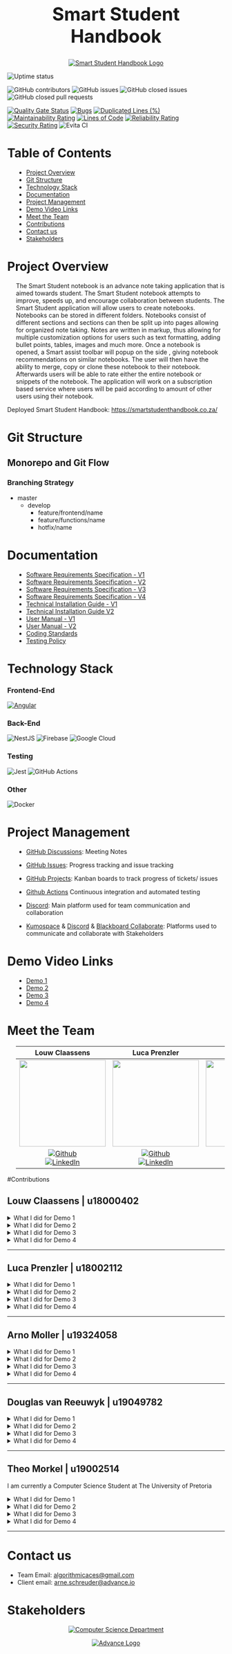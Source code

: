 <h1 align="center" style="font-size: 300%;" > Smart Student Handbook </h1>

<a href="https://smartstudenthandbook.co.za/">
    <p align="center">
        <img  src="https://firebasestorage.googleapis.com/v0/b/smartstudentnotebook.appspot.com/o/profile%2FpwaLogo1WhiteBackground.png?alt=media&token=e750295d-a4a4-45a7-bea8-72e781b5dcdf" alt="Smart Student Handbook Logo">
    </p>
</a>

![Uptime status](https://img.shields.io/website?down_color=red&down_message=offline&up_color=green&up_message=online&url=https%3A%2F%2Fsmartstudenthandbook.co.za%2F)

![GitHub contributors](https://img.shields.io/github/contributors/COS301-SE-2021/Smart-Student-Handbook?color=green&style=plastic)
![GitHub issues](https://img.shields.io/github/issues/COS301-SE-2021/Smart-Student-Handbook)
![GitHub closed issues](https://img.shields.io/github/issues-closed/COS301-SE-2021/Smart-Student-Handbook)
![GitHub closed pull requests](https://img.shields.io/github/issues-pr-closed/COS301-SE-2021/Smart-Student-Handbook)

[![Quality Gate Status](https://sonarcloud.io/api/project_badges/measure?project=COS301-SE-2021_Smart-Student-Handbook&metric=alert_status)](https://sonarcloud.io/dashboard?id=COS301-SE-2021_Smart-Student-Handbook)
[![Bugs](https://sonarcloud.io/api/project_badges/measure?project=COS301-SE-2021_Smart-Student-Handbook&metric=bugs)](https://sonarcloud.io/dashboard?id=COS301-SE-2021_Smart-Student-Handbook)
[![Duplicated Lines (%)](https://sonarcloud.io/api/project_badges/measure?project=COS301-SE-2021_Smart-Student-Handbook&metric=duplicated_lines_density)](https://sonarcloud.io/dashboard?id=COS301-SE-2021_Smart-Student-Handbook)
[![Maintainability Rating](https://sonarcloud.io/api/project_badges/measure?project=COS301-SE-2021_Smart-Student-Handbook&metric=sqale_rating)](https://sonarcloud.io/dashboard?id=COS301-SE-2021_Smart-Student-Handbook)
[![Lines of Code](https://sonarcloud.io/api/project_badges/measure?project=COS301-SE-2021_Smart-Student-Handbook&metric=ncloc)](https://sonarcloud.io/dashboard?id=COS301-SE-2021_Smart-Student-Handbook)
[![Reliability Rating](https://sonarcloud.io/api/project_badges/measure?project=COS301-SE-2021_Smart-Student-Handbook&metric=reliability_rating)](https://sonarcloud.io/dashboard?id=COS301-SE-2021_Smart-Student-Handbook)
[![Security Rating](https://sonarcloud.io/api/project_badges/measure?project=COS301-SE-2021_Smart-Student-Handbook&metric=security_rating)](https://sonarcloud.io/dashboard?id=COS301-SE-2021_Smart-Student-Handbook)
![Evita CI](https://github.com/COS301-SE-2021/Smart-Student-Handbook/actions/workflows/integrate_functions.yml/badge.svg)

<h1> Table of Contents</h1>

<div style="margin-left: 4%">

- [Project Overview](#project-overview)
- [Git Structure](#git-structure)
- [Technology Stack](#technology-stack)
- [Documentation](#documentation)
- [Project Management](#project-management)
- [Demo Video Links](#demo-video-links)
- [Meet the Team](#meet-the-team)
- [Contributions](#contributions)
- [Contact us](#contact-us)
- [Stakeholders](#stakeholders)

</div>

# Project Overview  

<div style="margin-left: 4%">

The Smart Student notebook is an advance note taking application that is aimed towards student. The Smart Student notebook attempts to improve, speeds up, and encourage collaboration between students. The Smart Student application will allow users to create notebooks.
Notebooks can be stored in different folders. Notebooks consist of different sections and sections can then be split up into pages allowing for organized note taking. Notes are written in
markup, thus allowing for multiple customization options for users such as text formatting,
adding bullet points, tables, images and much more. Once a notebook is opened, a Smart assist toolbar will popup on the side , giving notebook recommendations on similar notebooks.
The user will then have the ability to merge, copy or clone these notebook to their notebook.
Afterwards users will be able to rate either the entire notebook or snippets of the notebook.
The application will work on a subscription based service where users will be paid according
to amount of other users using their notebook.

</div>

<p>Deployed Smart Student Handbook: <a href="https://smartstudenthandbook.co.za/">https://smartstudenthandbook.co.za/ </a></p>



# Git Structure

## Monorepo and Git Flow

### Branching Strategy

- master
    - develop
        - feature/frontend/name
        - feature/functions/name
        - hotfix/name
    
# Documentation

<div style="margin-left: 4%">

* <a href="https://drive.google.com/file/d/1S0fhNsPTteRIBvU27XxEIV8cAg5D1bf9/view?usp=sharing">Software Requirements Specification - V1</a>
* <a href="https://drive.google.com/file/d/1xufeD4pJSimiqJfEPHtb3o5F2NhKUaM9/view?usp=sharing">Software Requirements Specification - V2</a>
* <a href="https://drive.google.com/file/d/1JGLh4Fhxi3l_heZJIcW5p5gBFfuE28xx/view?usp=sharing">Software Requirements Specification - V3</a>
* <a href="#">Software Requirements Specification - V4</a>
* <a href="https://drive.google.com/file/d/1Dp69_xrzX0M-2cHfKx3CMSZaZj-Qkj73/view?usp=sharing">Technical Installation Guide - V1</a>
* <a href="#">Technical Installation Guide V2</a>
* <a href="https://drive.google.com/file/d/1je_vMYp1CMJHpwtnX4jK9WFdSrBEtP_G/view?usp=sharing">User Manual - V1</a>
* <a href="#">User Manual - V2</a>
* <a href="https://drive.google.com/file/d/1_y9xKgyiPChnL2VylGVnsXAIeDFPnWpb/view?usp=sharing">Coding Standards</a>
* <a href="#">Testing Policy</a>

</div>

# Technology Stack

### Frontend-End
[![Angular](https://img.shields.io/badge/Angular%2012-DD0031?style=for-the-badge&logo=angular&logoColor=white)](#)

### Back-End
![NestJS](https://img.shields.io/badge/nestjs-%23E0234E.svg?style=for-the-badge&logo=nestjs&logoColor=white)
![Firebase](https://img.shields.io/badge/firebase-%23039BE5.svg?style=for-the-badge&logo=firebase)
![Google Cloud](https://img.shields.io/badge/GoogleCloud-%234285F4.svg?style=for-the-badge&logo=google-cloud&logoColor=white)
### Testing
![Jest](https://img.shields.io/badge/-jest-%23C21325?style=for-the-badge&logo=jest&logoColor=white)
![GitHub Actions](https://img.shields.io/badge/githubactions-%232671E5.svg?style=for-the-badge&logo=githubactions&logoColor=white)

### Other
![Docker](https://img.shields.io/badge/docker-%230db7ed.svg?style=for-the-badge&logo=docker&logoColor=white)

# Project Management

<div style="margin-left: 4%">

* <p><a href="https://github.com/orgs/COS301-SE-2021/teams/algorithmic-aces">GitHub Discussions</a>: Meeting Notes </p>
* <p><a href="https://github.com/COS301-SE-2021/Smart-Student-Handbook/issues">GitHub Issues</a>: Progress tracking and issue tracking</P>
* <p><a href="https://github.com/COS301-SE-2021/Smart-Student-Handbook/projects">GitHub Projects</a>: Kanban boards to track progress of tickets/ issues</p>
* <p><a href="https://github.com/COS301-SE-2021/Smart-Student-Handbook/actions">Github Actions</a> Continuous integration and automated testing</p>
* <p><a href="https://discord.com/">Discord</a>: Main platform used for team communication and collaboration</p>
* <p><a href="https://www.kumospace.com/cos301-se-2021">Kumospace</a> & <a href="https://discord.com/">Discord</a> & <a href="https://www.blackboard.com/en-mea/teaching-learning/collaboration-web-conferencing/blackboard-collaborate">Blackboard Collaborate</a>: Platforms used to communicate and collaborate with Stakeholders</p>

</div>

# Demo Video Links

<div style="margin-left: 4%">

<!-- Descriptions goes here -->

* <a href="https://drive.google.com/file/d/1EUA4RgpMf73CrgyvdYkSgxb2taklpjjw/view?usp=sharing"> Demo 1 </a>
* <a href="https://drive.google.com/file/d/1RU9e2QoeM7xnySLoLpEt9vp7Y4OvDy9l/view?usp=sharing"> Demo 2 </a>
* <a href="https://drive.google.com/file/d/13BxPY-6_oiHY_n0MLtV54MVBbIJxUrWN/view?usp=sharing"> Demo 3 </a>
* <a href="#"> Demo 4 </a>
<!-- * <a href="#"> Demo 4 </a> -->

</div>

# Meet the Team

<div style="margin-left: 4%;">

| Louw Claassens | Luca Prenzler | Arno Moller | Douglas van Reeuwyk | Theo Morkel |
| :---: |:---:| :---:| :---:| :---:|
| <img src="https://firebasestorage.googleapis.com/v0/b/smartstudentnotebook.appspot.com/o/profile%2FLouw.jpeg?alt=media&token=d5131a1e-abb0-4617-8939-f5e5f101a4be" width="200"> | <img src="https://firebasestorage.googleapis.com/v0/b/smartstudentnotebook.appspot.com/o/profile%2FLuca.jpg?alt=media&token=62d10c16-8799-42e3-aeef-135869721b88" width="200">  | <img src="https://firebasestorage.googleapis.com/v0/b/smartstudentnotebook.appspot.com/o/profile%2FArno.jpeg?alt=media&token=587d0566-8625-4e23-a12b-dc21df934170" width="200">  | <img src="https://firebasestorage.googleapis.com/v0/b/smartstudentnotebook.appspot.com/o/profile%2FDouglas.jpg?alt=media&token=cce4ba8d-3f4d-4e43-a3d4-d8fdb5b927a2" width="200">   | <img src="https://firebasestorage.googleapis.com/v0/b/smartstudentnotebook.appspot.com/o/profile%2FTheo.jpg?alt=media&token=630b9023-7315-4f0e-abd0-8427353e8ae0" width="200"> |
| [![Github](https://img.shields.io/badge/GitHub-100000?style=for-the-badge&logo=github&logoColor=white)](https://github.com/LouwC) <br/> [![LinkedIn](https://img.shields.io/badge/LinkedIn-0077B5?style=for-the-badge&logo=linkedin&logoColor=white)](https://www.linkedin.com/in/aj-louw-claassens-2b296a19a/) | [![Github](https://img.shields.io/badge/GitHub-100000?style=for-the-badge&logo=github&logoColor=white)](https://github.com/LucaPrenzler) <br/> [![LinkedIn](https://img.shields.io/badge/LinkedIn-0077B5?style=for-the-badge&logo=linkedin&logoColor=white)](https://www.linkedin.com/in/luca-prenzler-5aaa0920b/)| [![Github](https://img.shields.io/badge/GitHub-100000?style=for-the-badge&logo=github&logoColor=white)](https://github.com/Arno-Moller) <br/> [![LinkedIn](https://img.shields.io/badge/LinkedIn-0077B5?style=for-the-badge&logo=linkedin&logoColor=white)](https://www.linkedin.com/in/arno-m%C3%B6ller-a96a8920b/) | [![Github](https://img.shields.io/badge/GitHub-100000?style=for-the-badge&logo=github&logoColor=white)](https://github.com/Douglas6312) <br/> [![LinkedIn](https://img.shields.io/badge/LinkedIn-0077B5?style=for-the-badge&logo=linkedin&logoColor=white)](https://www.linkedin.com/in/douglasvanreeuwyk/) | [![Github](https://img.shields.io/badge/GitHub-100000?style=for-the-badge&logo=github&logoColor=white)](https://github.com/u19002514-Theo-Morkel) <br/> [![LinkedIn](https://img.shields.io/badge/LinkedIn-0077B5?style=for-the-badge&logo=linkedin&logoColor=white)](https://www.linkedin.com/in/theo-morkel-197610206) |

</div> 

#Contributions

## Louw Claassens   | u18000402 

<details><summary> What I did for Demo 1</summary>
  
  - Implemented The firebase system and the register and login functionality
  - Documentation on the SRS document.
 </details>
 <details><summary> What I did for Demo 2</summary>
  
  - Backend Testing
  - Account, Notebook and User service
</details>
<details><summary> What I did for Demo 3</summary>
  
  - Backend Note, Note, Access, Review services
  - Integration Testing
  - Technical Installation Manual, updated SRS, Architecture Design
</details>
<details><summary> What I did for Demo 4</summary>

- a
- b
- c
</details>
  
<hr/>

## Luca Prenzler   | u18002112

<details><summary> What I did for Demo 1</summary>
  
  - Implemented firebase functionality
  - Implemented  the SRS document
 </details>
 <details><summary> What I did for Demo 2</summary>
 
  - Testing
  - Comments
</details>
<details><summary> What I did for Demo 3</summary>
  
  - Explore Page
  - Backend Notification service
  - User Manual, updated SRS
</details>
<details><summary> What I did for Demo 4</summary>

- a
- b
- c
</details>

<hr/>

 ## Arno Moller   | u19324058

<details><summary> What I did for Demo 1</summary>
  
  - Implemented the angular frontend
  - Implemented the SRS document
</details>
<details><summary> What I did for Demo 2</summary>
  
  - Front end Notebook and notes (create, edit, update, delete)
  - Smart Assist and Notes Panel
</details>
<details><summary> What I did for Demo 3</summary>
  
  - Front end notebooks, notes, editor, Notifications, shared with me
  - Entire Notebook feature
  - Mobile view
  - Reset Password
  - Front end testing
  - Technical Installation  Manual, Updated SRS
</details>
<details><summary> What I did for Demo 4</summary>

- a
- b
- c
</details>

<hr/>

## Douglas van Reeuwyk   | u19049782

<details><summary> What I did for Demo 1</summary>

- Implemented the angular frontend
- Implemented the SRS document
</details>
<details><summary> What I did for Demo 2</summary>

- User Login and Register
- Angular front end
- User case diagrams and general SRS
</details>
<details><summary> What I did for Demo 3</summary>

- Linting and Angular structure
- Menu, rooting and auth guards
- Home, Login, register and Update User
- Front end testing
- Coding standard and technical installation manual
</details>
<details><summary> What I did for Demo 4</summary>

- a
- b
- c
</details>

  <hr/>


## Theo Morkel   | u19002514

I am currently a Computer Science Student at The University of Pretoria

<details><summary> What I did for Demo 1</summary>
  
  - Implemented firebase functionality
  - Implemented SRS documentation
</details>
<details><summary> What I did for Demo 2</summary>
  
  - Continuos Integration
  - Account service
</details>
<details><summary> What I did for Demo 3</summary>
  
  - Smart Assist AI
  - Backend Account, User Service, email verification and reset password
  - Deployment
</details>
<details><summary> What I did for Demo 4</summary>

- a
- b
- c
</details>

<hr/>

# Contact us

- Team Email:  algorithmicaces@gmail.com
- Client email: arne.schreuder@advance.io

# Stakeholders

<a href="https://www.cs.up.ac.za/">
    <p align="center">
        <img  src="https://firebasestorage.googleapis.com/v0/b/smartstudentnotebook.appspot.com/o/profile%2FUP_CS.jpg?alt=media&token=91a202be-f2e3-4b3e-8f03-021ecc0bb87b" alt="Computer Science Department">
    </p>
</a>


<a href="https://www.advance.io/">
    <p align="center">
        <img  src="https://firebasestorage.googleapis.com/v0/b/smartstudentnotebook.appspot.com/o/profile%2FAdvance.jpg?alt=media&token=30f8a267-381d-4842-9d1e-bd4ab70fdaf3" alt="Advance Logo">
    </p>
</a>

